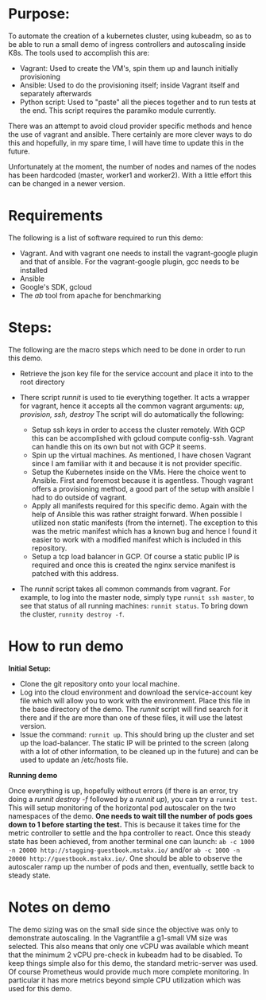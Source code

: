 # Purpose: 

To automate the creation of a kubernetes cluster, using kubeadm, so as to be able to run a small demo of ingress controllers and autoscaling inside K8s.  The tools used to accomplish this are:

  * Vagrant:  Used to create the VM's, spin them up and launch initially provisioning
  * Ansible:  Used to do the provisioning itself; inside Vagrant itself and separately afterwards
  * Python script:  Used to "paste" all the pieces together and to run tests at the end.  This script requires the paramiko module currently.
  
  


There was an attempt to avoid cloud provider specific methods and hence the use of vagrant and ansible.   There certainly are more clever ways to do this and hopefully, in my spare time, I will have time
to update this in the future.

Unfortunately at the moment, the number of nodes and names of the nodes has been hardcoded (master, worker1 and worker2).  With a little effort this can be changed in a newer version.
  
  
# Requirements #
  
The following is a list of software required to run this demo:

  * Vagrant.  And with vagrant one needs to install the vagrant-google plugin and that of ansible.  For the vagrant-google plugin, gcc needs to be installed
  * Ansible
  * Google's SDK, gcloud
  * The *ab* tool from apache for benchmarking
  
  
# Steps: #


The following are the macro steps which need to be done in order to run this demo. 

  
  * Retrieve the json key file for the service account and place it into to the root directory 
  * There script *runnit* is used to tie everything together.  It acts a wrapper for vagrant, hence it accepts all the common vagrant arguments: *up, provision, ssh, destroy*  The script will do automatically the following:
    - Setup ssh keys in order to access the cluster remotely.  With GCP this can be accomplished with gcloud compute config-ssh.  Vagrant can handle this on its own but not with GCP it seems.
    - Spin up the virtual machines.  As mentioned, I have chosen Vagrant since I am familiar with it and because it is not provider specific.
    - Setup the Kubernetes inside on the VMs.  Here the choice went to Ansible.  First and foremost because it is agentless.  Though vagrant offers a provisioning method, a good part of the setup with ansible I had to do outside of vagrant.
    - Apply all manifests required for this specific demo.  Again with the help of Ansible this was rather straight forward.  When possible I utilized non static manifests (from the internet).  The exception to this was the metric manifest which has a known bug and hence I found it easier to work with a modified manifest which is included in this repository.
    - Setup a tcp load balancer in GCP.  Of course a static public IP is required and once this is created the nginx service manifest is patched with this address.


* The *runnit* script takes all common commands from vagrant.  For example, to log into the master node, simply type `runnit ssh master`, to see that status of all running machines: `runnit status`.  To bring down the cluster, `runnity destroy -f`.
    
  
# How to run demo

 **Initial Setup:**
 
 
  * Clone the git repository onto your local machine.
  * Log into the cloud environment and download the service-account key file which will allow you to work with the environment.  Place this file in the base directory of the demo.  The *runnit* script will find search for it there and if the are more than one of these files, it will use the latest version.
  * Issue the command: `runnit up`.  This should bring up the cluster and set up the load-balancer.  The static IP will be printed to the screen (along with a lot of other information, to be cleaned up in the future) and can be used to update an /etc/hosts file.
  
  **Running demo**
  
  Once everything is up, hopefully without errors (if there is an error, try doing a *runnit destroy -f* followed by a *runnit up*), you can try a `runnit test`.  This will setup monitoring of the horizontal pod autoscaler on the two namespaces of the demo. **One needs to wait till the number of pods goes down to 1 before starting the test.**  This is because it takes time for the metric controller to settle and the hpa controller to react.  Once this steady state has been achieved, from another terminal one can launch: `ab -c 1000 -n 20000 http://stagging-guestbook.mstakx.io/` and/or `ab -c 1000 -n 20000 http://guestbook.mstakx.io/`. One should be able to observe the autoscaler ramp up the number of pods and then, eventually, settle back to steady state.
  
  
# Notes on demo

The demo sizing was on the small side since the objective was only to demonstrate autoscaling.  In the Vagrantfile a g1-small VM size was selected.  This also means that only one vCPU was available which meant that the minimum 2 vCPU pre-check in kubeadm had to be disabled.  To keep things simple also for this demo, the standard metric-server was used. Of course Prometheus would provide much more complete monitoring.  In particular it has more metrics beyond simple CPU utilization which was used for this demo.
